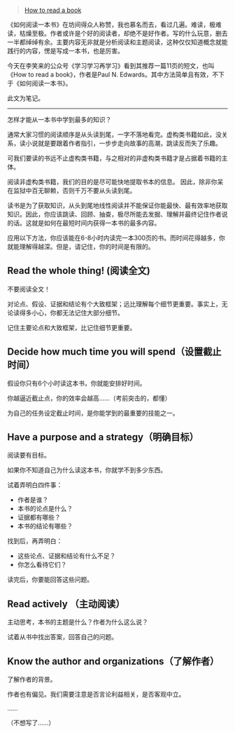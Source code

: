 > [How to read a book](https://penghaos.github.io/2016/08/25/How-to-read-a-book.html)

《如何阅读一本书》在坊间得众人称赞，我也慕名而去，看过几遍。难读，极难读，枯燥至极。作者或许是个好的阅读者，却绝不是好作者。写的什么玩意，删去一半都绰绰有余。主要内容无非就是分析阅读和主题阅读，这种仅仅知道概念就能践行的内容，愣是写成一本书，也是厉害。

今天在李笑来的公众号《学习学习再学习》看到其推荐一篇11页的短文，也叫《How to read a book》，作者是Paul N. Edwards。其中方法简单且有效，不下于《如何阅读一本书》。

此文为笔记。

---

怎样才能从一本书中学到最多的知识？

通常大家习惯的阅读顺序是从头读到尾，一字不落地看完。虚构类书籍如此，没关系，读小说就是要跟着作者指引，一步步走向故事的高潮，跳读反而失了乐趣。

可我们要读的书远不止虚构类书籍，与之相对的非虚构类书籍才是占据着书籍的主体。

阅读非虚构类书籍，我们的目的是尽可能快地提取书本的信息。 因此，除非你呆在监狱中百无聊赖，否则千万不要从头读到尾。

读书是为了获取知识，从头到尾地线性阅读并不能保证你能最快、最有效率地获取知识。因此，你应该跳读、回顾、抽查，极尽所能去发掘、理解并最终记住作者说的话。这就是如何在最短时间内获得一本书的最多内容。

应用以下方法，你应该能在6-8小时内读完一本300页的书。而时间花得越多，你就能理解得越深。但是，请记住，你的时间是有限的。

## Read the whole thing! (阅读全文)

不要阅读全文！

对论点、假设、证据和结论有个大致框架；远比理解每个细节更重要。事实上，无论读得多小心，你都无法记住大部分细节。

记住主要论点和大致框架，比记住细节更重要。

## Decide how much time you will spend（设置截止时间）

假设你只有6个小时读这本书，你就能安排好时间。

你越逼近截止点，你的效率会越高……（考前突击的，都懂）

为自己的任务设定截止时间，是你能学到的最重要的技能之一。

## Have a purpose and a strategy（明确目标）

阅读要有目标。

如果你不知道自己为什么读这本书，你就学不到多少东西。

试着弄明白四件事：

- 作者是谁？
- 本书的论点是什么？
- 证据都有哪些？
- 本书的结论有哪些？

找到后，再弄明白：

- 这些论点、证据和结论有什么不足？
- 你怎么看待它们？

读完后，你要能回答这些问题。

## Read actively （主动阅读）

主动思考，本书的主题是什么？作者为什么这么说？

试着从书中找出答案，回答自己的问题。

## Know the author and organizations（了解作者）

了解作者的背景。

作者也有偏见。我们需要注意是否言论利益相关，是否客观中立。

……

（不想写了……）
